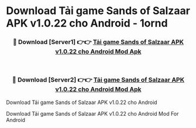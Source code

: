 # Download Tải game Sands of Salzaar APK v1.0.22 cho Android - 1ornd


<div align="center">
<h3>🔴 Download [Server1] 👉👉 <a href="https://apk-comot.site?title=Tải_game_Sands_of_Salzaar_APK_v1.0.22_cho_Android">Tải game Sands of Salzaar APK v1.0.22 cho Android Mod Apk</a></h3><br>
<h3>🔴 Download [Server2] 👉👉 <a href="https://apk-comot.site?title=Tải_game_Sands_of_Salzaar_APK_v1.0.22_cho_Android">Tải game Sands of Salzaar APK v1.0.22 cho Android Mod Apk</a></h3>
</div>



Download Tải game Sands of Salzaar APK v1.0.22 cho Android 

Download Tải game Sands of Salzaar APK v1.0.22 cho Android Mod For Android